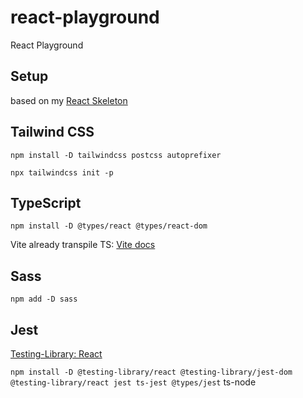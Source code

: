 # react-playground
React Playground

## Setup

based on my [React Skeleton](https://github.com/rwcorbett/react-skeleton)

## Tailwind CSS

`npm install -D tailwindcss postcss autoprefixer`

`npx tailwindcss init -p`

## TypeScript

`npm install -D @types/react @types/react-dom`

Vite already transpile TS: [Vite docs](https://vitejs.dev/guide/features.html#typescript)

##  Sass

`npm add -D sass`

## Jest

[Testing-Library: React](https://github.com/testing-library/react-testing-library)

`npm install -D @testing-library/react @testing-library/jest-dom @testing-library/react jest ts-jest @types/jest`
ts-node